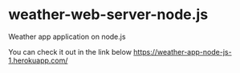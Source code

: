 # weather-web-server-node.js
Weather app application on node.js

You can check it out in the link below
https://weather-app-node-js-1.herokuapp.com/
